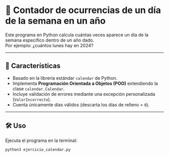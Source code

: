 # 📅 Contador de ocurrencias de un día de la semana en un año

Este programa en Python calcula cuántas veces aparece un día de la semana específico dentro de un año dado.  
Por ejemplo: ¿cuántos lunes hay en 2024?

---

## 🚀 Características
- Basado en la librería estándar `calendar` de Python.  
- Implementa **Programación Orientada a Objetos (POO)** extendiendo la clase `calendar.Calendar`.  
- Incluye validación de errores mediante una excepción personalizada (`ValorIncorrecto`).  
- Cuenta únicamente días válidos (descarta los días de relleno = `0`).

---

## 🛠️ Uso

Ejecuta el programa en la terminal:

```bash
python3 ejercicio_calendar.py
